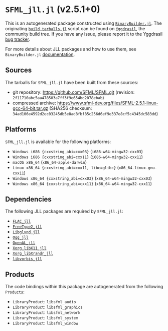 # `SFML_jll.jl` (v2.5.1+0)

This is an autogenerated package constructed using [`BinaryBuilder.jl`](https://github.com/JuliaPackaging/BinaryBuilder.jl). The originating [`build_tarballs.jl`](https://github.com/JuliaPackaging/Yggdrasil/blob/5e6a7f02ef01bad2662bb1866a1f3b2cefd62e42/S/SFML/build_tarballs.jl) script can be found on [`Yggdrasil`](https://github.com/JuliaPackaging/Yggdrasil/), the community build tree.  If you have any issue, please report it to the Yggdrasil [bug tracker](https://github.com/JuliaPackaging/Yggdrasil/issues).

For more details about JLL packages and how to use them, see `BinaryBuilder.jl` [documentation](https://juliapackaging.github.io/BinaryBuilder.jl/dev/jll/).

## Sources

The tarballs for `SFML_jll.jl` have been built from these sources:

* git repository: https://github.com/SFML/SFML.git (revision: `2f11710abc5aa478503a7ff3f9e654bd2078ebab`)
* compressed archive: https://www.sfml-dev.org/files/SFML-2.5.1-linux-gcc-64-bit.tar.gz (SHA256 checksum: `34ad106e4592d2ec03245db5e8ad8fbf85c256d6ef9e337e8cf5c4345dc583dd`)

## Platforms

`SFML_jll.jl` is available for the following platforms:

* `Windows i686 {cxxstring_abi=cxx03}` (`i686-w64-mingw32-cxx03`)
* `Windows i686 {cxxstring_abi=cxx11}` (`i686-w64-mingw32-cxx11`)
* `macOS x86_64` (`x86_64-apple-darwin`)
* `Linux x86_64 {cxxstring_abi=cxx11, libc=glibc}` (`x86_64-linux-gnu-cxx11`)
* `Windows x86_64 {cxxstring_abi=cxx03}` (`x86_64-w64-mingw32-cxx03`)
* `Windows x86_64 {cxxstring_abi=cxx11}` (`x86_64-w64-mingw32-cxx11`)

## Dependencies

The following JLL packages are required by `SFML_jll.jl`:

* [`FLAC_jll`](https://github.com/JuliaBinaryWrappers/FLAC_jll.jl)
* [`FreeType2_jll`](https://github.com/JuliaBinaryWrappers/FreeType2_jll.jl)
* [`Libglvnd_jll`](https://github.com/JuliaBinaryWrappers/Libglvnd_jll.jl)
* [`Ogg_jll`](https://github.com/JuliaBinaryWrappers/Ogg_jll.jl)
* [`OpenAL_jll`](https://github.com/JuliaBinaryWrappers/OpenAL_jll.jl)
* [`Xorg_libX11_jll`](https://github.com/JuliaBinaryWrappers/Xorg_libX11_jll.jl)
* [`Xorg_libXrandr_jll`](https://github.com/JuliaBinaryWrappers/Xorg_libXrandr_jll.jl)
* [`libvorbis_jll`](https://github.com/JuliaBinaryWrappers/libvorbis_jll.jl)

## Products

The code bindings within this package are autogenerated from the following `Products`:

* `LibraryProduct`: `libsfml_audio`
* `LibraryProduct`: `libsfml_graphics`
* `LibraryProduct`: `libsfml_network`
* `LibraryProduct`: `libsfml_system`
* `LibraryProduct`: `libsfml_window`
